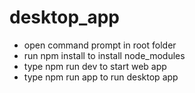 # desktop_app

* open command prompt in root folder
* run npm install to install node_modules
* type npm run dev to start web app
* type npm run app to run desktop app
